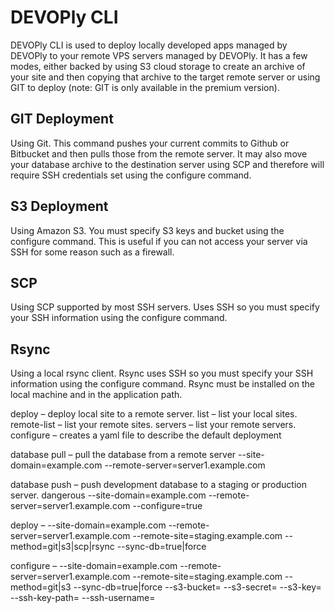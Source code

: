 # DEVOPly CLI

DEVOPly CLI is used to deploy locally developed apps managed by DEVOPly to your remote VPS servers managed by DEVOPly. It has a few modes, either backed by using S3 cloud storage to create an archive of your site and then copying that archive to the target remote server or using GIT to deploy (note: GIT is only available in the premium version).

## GIT Deployment
Using Git. This command pushes your current commits to Github or Bitbucket and then pulls those from the remote server. It may also move your database archive to the destination server using SCP and therefore will require SSH credentials set using the configure command.

## S3 Deployment
Using Amazon S3. You must specify S3 keys and bucket using the configure command. This is useful if you can not access your server via SSH for some reason such as a firewall.

## SCP
Using SCP supported by most SSH servers. Uses SSH so you must specify your SSH information using the configure command.

## Rsync
Using a local rsync client. Rsync uses SSH so you must specify your SSH information using the configure command. Rsync must be installed on the local machine and in the application path.

deploy – deploy local site to a remote server.
list – list your local sites.
remote-list – list your remote sites.
servers – list your remote servers.
configure – creates a yaml file to describe the default deployment

database pull – pull the database from a remote server
--site-domain=example.com
--remote-server=server1.example.com

database push – push development database to a staging or production server. dangerous
--site-domain=example.com
--remote-server=server1.example.com
--configure=true

deploy – 
--site-domain=example.com
--remote-server=server1.example.com
--remote-site=staging.example.com
--method=git|s3|scp|rsync
--sync-db=true|force

configure – 
--site-domain=example.com
--remote-server=server1.example.com
--remote-site=staging.example.com
--method=git|s3
--sync-db=true|force
--s3-bucket=
--s3-secret=
--s3-key=
--ssh-key-path=
--ssh-username=

